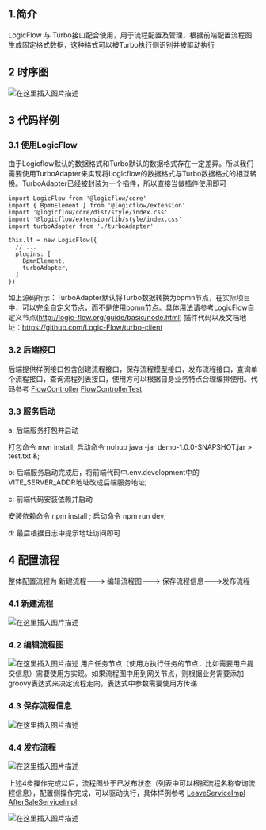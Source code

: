 
## 1.简介
LogicFlow 与 Turbo接口配合使用，用于流程配置及管理，根据前端配置流程图生成固定格式数据，这种格式可以被Turbo执行侧识别并被驱动执行


## 2 时序图
![在这里插入图片描述](http://img-ys011.didistatic.com/static/didi_opensource/do1_n9zjMcJLM5XPxXv8Hu69?x-oss-process=image/watermark,type_ZmFuZ3poZW5naGVpdGk,shadow_10,text_aHR0cHM6Ly9saWRvbmcxNjY1LmJsb2cuY3Nkbi5uZXQ=,size_16,color_FFFFFF,t_70)
## 3 代码样例

### 3.1 使用LogicFlow
由于Logicflow默认的数据格式和Turbo默认的数据格式存在一定差异。所以我们需要使用TurboAdapter来实现将Logicflow的数据格式与Turbo数据格式的相互转换。TurboAdapter已经被封装为一个插件，所以直接当做插件使用即可

```
import LogicFlow from '@logicflow/core'
import { BpmnElement } from '@logicflow/extension'
import '@logicflow/core/dist/style/index.css'
import '@logicflow/extension/lib/style/index.css'
import turboAdapter from './turboAdapter'

this.lf = new LogicFlow({
  // ...
  plugins: [
    BpmnElement,
    turboAdapter,
  ]
})

```
如上源码所示：TurboAdapter默认将Turbo数据转换为bpmn节点，在实际项目中，可以完全自定义节点，而不是使用bpmn节点。具体用法请参考LogicFlow自定义节点(http://logic-flow.org/guide/basic/node.html)
插件代码以及文档地址：https://github.com/Logic-Flow/turbo-client


### 3.2 后端接口
后端提供样例接口包含创建流程接口，保存流程模型接口，发布流程接口，查询单个流程接口，查询流程列表接口，使用方可以根据自身业务特点合理编排使用。代码参考 
[FlowController](../demo/src/main/java/com/didiglobal/turbo/demo/controller/FlowController.java) 
[FlowControllerTest](../demo/src/main/test/java/com/didiglobal/turbo/demo/FlowControllerTest.java)

### 3.3 服务启动

a: 后端服务打包并启动

打包命令  mvn install;
启动命令  nohup java -jar demo-1.0.0-SNAPSHOT.jar > test.txt &;

b: 后端服务启动完成后，将前端代码中.env.development中的VITE_SERVER_ADDR地址改成后端服务地址;

c: 前端代码安装依赖并启动

安装依赖命令 npm install ;
启动命令 npm run dev;

d: 最后根据日志中提示地址访问即可


## 4 配置流程
整体配置流程为  新建流程---> 编辑流程图---> 保存流程信息--->发布流程

### 4.1 新建流程
![在这里插入图片描述](http://img-ys011.didistatic.com/static/didi_opensource/do1_EbjKEbWviwQsVceVatrP?x-oss-process=image/watermark,type_ZmFuZ3poZW5naGVpdGk,shadow_10,text_aHR0cHM6Ly9saWRvbmcxNjY1LmJsb2cuY3Nkbi5uZXQ=,size_16,color_FFFFFF,t_70)

### 4.2 编辑流程图
![在这里插入图片描述](http://img-ys011.didistatic.com/static/didi_opensource/do1_DCMEWFfvHV8rX2mKP8mV?x-oss-process=image/watermark,type_ZmFuZ3poZW5naGVpdGk,shadow_10,text_aHR0cHM6Ly9saWRvbmcxNjY1LmJsb2cuY3Nkbi5uZXQ=,size_16,color_FFFFFF,t_70)
用户任务节点（使用方执行任务的节点，比如需要用户提交信息）需要使用方实现。如果流程图中用到网关节点，则根据业务需要添加groovy表达式来决定流程走向，表达式中参数需要使用方传递

### 4.3 保存流程信息
![在这里插入图片描述](http://img-ys011.didistatic.com/static/didi_opensource/do1_W25efwUYGlFRwEJ6EQdb?x-oss-process=image/watermark,type_ZmFuZ3poZW5naGVpdGk,shadow_10,text_aHR0cHM6Ly9saWRvbmcxNjY1LmJsb2cuY3Nkbi5uZXQ=,size_16,color_FFFFFF,t_70)

### 4.4 发布流程
![在这里插入图片描述](http://img-ys011.didistatic.com/static/didi_opensource/do1_pgrJUKQu93n4MjVjZMT1?x-oss-process=image/watermark,type_ZmFuZ3poZW5naGVpdGk,shadow_10,text_aHR0cHM6Ly9saWRvbmcxNjY1LmJsb2cuY3Nkbi5uZXQ=,size_16,color_FFFFFF,t_70)


上述4步操作完成以后，流程图处于已发布状态（列表中可以根据流程名称查询流程信息），配置侧操作完成，可以驱动执行，具体样例参考
[LeaveServiceImpl](../demo/src/main/java/com/didiglobal/turbo/demo/service/LeaveServiceImpl.java)
[AfterSaleServiceImpl](../demo/src/main/java/com/didiglobal/turbo/demo/service/AfterSaleServiceImpl.java)


![在这里插入图片描述](http://img-ys011.didistatic.com/static/didi_opensource/do1_DebAsQlNb4nLbeSaM7kj?x-oss-process=image/watermark,type_ZmFuZ3poZW5naGVpdGk,shadow_10,text_aHR0cHM6Ly9saWRvbmcxNjY1LmJsb2cuY3Nkbi5uZXQ=,size_16,color_FFFFFF,t_70)

